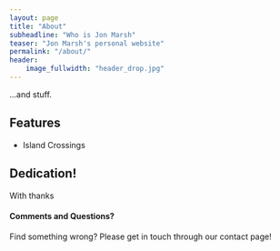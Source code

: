 ```yaml
---
layout: page
title: "About"
subheadline: "Who is Jon Marsh"
teaser: "Jon Marsh's personal website"
permalink: "/about/"
header:
    image_fullwidth: "header_drop.jpg"
---
```

...and stuff.


## Features

* Island Crossings

## Dedication!

With thanks 

#### Comments and Questions?

Find something wrong? 
Please get in touch through our contact page!
